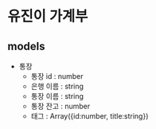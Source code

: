 # 유진이 가계부

## models
+ 통장
  + 통장 id : number
  + 은행 이름 : string
  + 통장 이름 : string
  + 통장 잔고 : number
  + 태그 : Array({id:number, title:string})